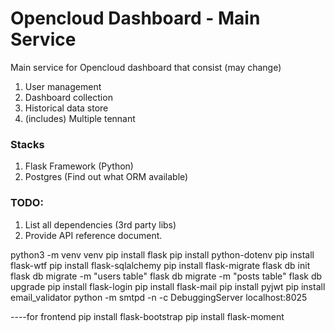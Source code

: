 # Opencloud Dashboard - Main Service #

Main service for Opencloud dashboard that consist (may change)

1. User management
2. Dashboard collection
3. Historical data store
4. (includes) Multiple tennant

### Stacks
1. Flask Framework (Python)
2. Postgres (Find out what ORM available)

### TODO:

1. List all dependencies (3rd party libs)
2. Provide API reference document.


python3 -m venv venv
pip install flask
pip install python-dotenv
pip install flask-wtf
pip install flask-sqlalchemy
pip install flask-migrate
    flask db init
    flask db migrate -m "users table"
    flask db migrate -m "posts table"
    flask db upgrade
pip install flask-login
pip install flask-mail
pip install pyjwt
pip install email_validator
python -m smtpd -n -c DebuggingServer localhost:8025

----for frontend
pip install flask-bootstrap
pip install flask-moment

